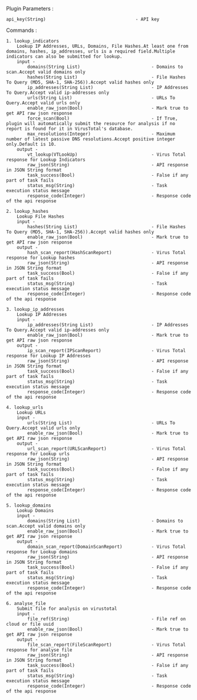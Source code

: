 Plugin Parameters :

	api_key(String)                                  - API key

Commands :

	1. lookup_indicators
		Lookup IP Addresses, URLs, Domains, File Hashes.At least one from domains, hashes, ip_addresses, urls is a required field.Multiple indicators can also be submitted for lookup.
		input -
			domains(String List)                           - Domains to scan.Accept valid domains only
			hashes(String List)                            - File Hashes To Query (MD5, SHA-1, SHA-256)).Accept valid hashes only
			ip_addresses(String List)                      - IP Addresses To Query.Accept valid ip-addresses only
			urls(String List)                              - URLs To Query.Accept valid urls only
			enable_raw_json(Bool)                          - Mark true to get API raw json response
			force_scan(Bool)                               - If True, plugin will automatically submit the resource for analysis if no report is found for it in VirusTotal's database.
			max_resolutions(Integer)                       - Maximum number of latest passive DNS resolutions.Accept positive integer only.Default is 10.
		output -
			vt_lookup(VTLookUp)                            - Virus Total response for Lookup Indicators
			raw_json(String)                               - API response in JSON String format
			task_success(Bool)                             - False if any part of task fails
			status_msg(String)                             - Task execution status message
			response_code(Integer)                         - Response code of the api response

	2. lookup_hashes
		Lookup File Hashes
		input -
			hashes(String List)                            - File Hashes To Query (MD5, SHA-1, SHA-256)).Accept valid hashes only
			enable_raw_json(Bool)                          - Mark true to get API raw json response
		output -
			hash_scan_report(HashScanReport)               - Virus Total response for Lookup hashes
			raw_json(String)                               - API response in JSON String format
			task_success(Bool)                             - False if any part of task fails
			status_msg(String)                             - Task execution status message
			response_code(Integer)                         - Response code of the api response

	3. lookup_ip_addresses
		Lookup IP Addresses
		input -
			ip_addresses(String List)                      - IP Addresses To Query.Accept valid ip-addresses only
			enable_raw_json(Bool)                          - Mark true to get API raw json response
		output -
			ip_scan_report(IPScanReport)                   - Virus Total response for Lookup IP Addresses
			raw_json(String)                               - API response in JSON String format
			task_success(Bool)                             - False if any part of task fails
			status_msg(String)                             - Task execution status message
			response_code(Integer)                         - Response code of the api response

	4. lookup_urls
		Lookup URLs
		input -
			urls(String List)                              - URLs To Query.Accept valid urls only
			enable_raw_json(Bool)                          - Mark true to get API raw json response
		output -
			url_scan_report(URLScanReport)                 - Virus Total response for Lookup urls
			raw_json(String)                               - API response in JSON String format
			task_success(Bool)                             - False if any part of task fails
			status_msg(String)                             - Task execution status message
			response_code(Integer)                         - Response code of the api response

	5. lookup_domains
		Lookup Domains
		input -
			domains(String List)                           - Domains to scan.Accept valid domains only
			enable_raw_json(Bool)                          - Mark true to get API raw json response
		output -
			domain_scan_report(DomainScanReport)           - Virus Total response for Lookup domains
			raw_json(String)                               - API response in JSON String format
			task_success(Bool)                             - False if any part of task fails
			status_msg(String)                             - Task execution status message
			response_code(Integer)                         - Response code of the api response

	6. analyse_file
		Submit file for analysis on virustotal
		input -
			file_ref(String)                               - File ref on cloud or file uuid
			enable_raw_json(Bool)                          - Mark true to get API raw json response
		output -
			file_scan_report(FileScanReport)               - Virus Total response for analyse file
			raw_json(String)                               - API response in JSON String format
			task_success(Bool)                             - False if any part of task fails
			status_msg(String)                             - Task execution status message
			response_code(Integer)                         - Response code of the api response
